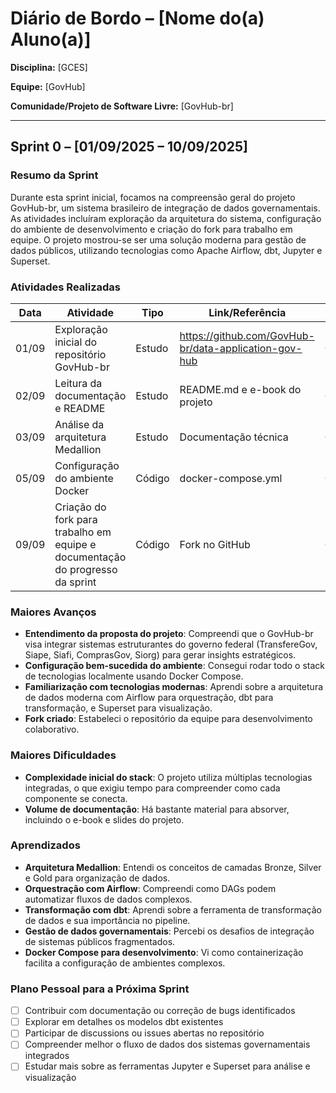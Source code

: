 # Diário de Bordo – \[Nome do(a) Aluno(a)]

**Disciplina:** \[GCES]

**Equipe:** \[GovHub]

**Comunidade/Projeto de Software Livre:** \[GovHub-br]

---

## Sprint 0 – \[01/09/2025 – 10/09/2025]

### Resumo da Sprint

Durante esta sprint inicial, focamos na compreensão geral do projeto GovHub-br, um sistema brasileiro de integração de dados governamentais. As atividades incluíram exploração da arquitetura do sistema, configuração do ambiente de desenvolvimento e criação do fork para trabalho em equipe. O projeto mostrou-se ser uma solução moderna para gestão de dados públicos, utilizando tecnologias como Apache Airflow, dbt, Jupyter e Superset.

### Atividades Realizadas

| Data | Atividade | Tipo | Link/Referência | Status |
| -- | -- | -- | -- | -- |
| 01/09 | Exploração inicial do repositório GovHub-br | Estudo | https://github.com/GovHub-br/data-application-gov-hub | Concluído |
| 02/09 | Leitura da documentação e README | Estudo     | README.md e e-book do projeto | Concluído |
| 03/09 | Análise da arquitetura Medallion | Estudo | Documentação técnica | Concluído |
| 05/09 | Configuração do ambiente Docker | Código | docker-compose.yml | Concluído |
| 09/09 | Criação do fork para trabalho em equipe e documentação do progresso da sprint | Código | Fork no GitHub | Concluído |

### Maiores Avanços

* **Entendimento da proposta do projeto**: Compreendi que o GovHub-br visa integrar sistemas estruturantes do governo federal (TransfereGov, Siape, Siafi, ComprasGov, Siorg) para gerar insights estratégicos.
* **Configuração bem-sucedida do ambiente**: Consegui rodar todo o stack de tecnologias localmente usando Docker Compose.
* **Familiarização com tecnologias modernas**: Aprendi sobre a arquitetura de dados moderna com Airflow para orquestração, dbt para transformação, e Superset para visualização.
* **Fork criado**: Estabeleci o repositório da equipe para desenvolvimento colaborativo.

### Maiores Dificuldades

* **Complexidade inicial do stack**: O projeto utiliza múltiplas tecnologias integradas, o que exigiu tempo para compreender como cada componente se conecta.
* **Volume de documentação**: Há bastante material para absorver, incluindo o e-book e slides do projeto.

### Aprendizados

* **Arquitetura Medallion**: Entendi os conceitos de camadas Bronze, Silver e Gold para organização de dados.
* **Orquestração com Airflow**: Compreendi como DAGs podem automatizar fluxos de dados complexos.
* **Transformação com dbt**: Aprendi sobre a ferramenta de transformação de dados e sua importância no pipeline.
* **Gestão de dados governamentais**: Percebi os desafios de integração de sistemas públicos fragmentados.
* **Docker Compose para desenvolvimento**: Vi como containerização facilita a configuração de ambientes complexos.


### Plano Pessoal para a Próxima Sprint

* [ ] Contribuir com documentação ou correção de bugs identificados
* [ ] Explorar em detalhes os modelos dbt existentes
* [ ] Participar de discussions ou issues abertas no repositório
* [ ] Compreender melhor o fluxo de dados dos sistemas governamentais integrados
* [ ] Estudar mais sobre as ferramentas Jupyter e Superset para análise e visualização
